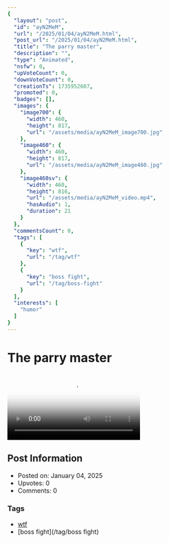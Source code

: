 ```yaml
---
{
  "layout": "post",
  "id": "ayN2MeM",
  "url": "/2025/01/04/ayN2MeM.html",
  "post_url": "/2025/01/04/ayN2MeM.html",
  "title": "The parry master",
  "description": "",
  "type": "Animated",
  "nsfw": 0,
  "upVoteCount": 0,
  "downVoteCount": 0,
  "creationTs": 1735952607,
  "promoted": 0,
  "badges": [],
  "images": {
    "image700": {
      "width": 460,
      "height": 817,
      "url": "/assets/media/ayN2MeM_image700.jpg"
    },
    "image460": {
      "width": 460,
      "height": 817,
      "url": "/assets/media/ayN2MeM_image460.jpg"
    },
    "image460sv": {
      "width": 460,
      "height": 816,
      "url": "/assets/media/ayN2MeM_video.mp4",
      "hasAudio": 1,
      "duration": 21
    }
  },
  "commentsCount": 0,
  "tags": [
    {
      "key": "wtf",
      "url": "/tag/wtf"
    },
    {
      "key": "boss fight",
      "url": "/tag/boss-fight"
    }
  ],
  "interests": [
    "humor"
  ]
}
---
```


# The parry master

<video controls playsinline loop poster="/assets/media/ayN2MeM_image460.jpg">
  <source src="/assets/media/ayN2MeM_video.mp4" type="video/mp4">
  Your browser does not support the video tag.
</video>

## Post Information

- Posted on: January 04, 2025
- Upvotes: 0
- Comments: 0

### Tags

- [wtf](/tag/wtf)
- [boss fight](/tag/boss fight)
